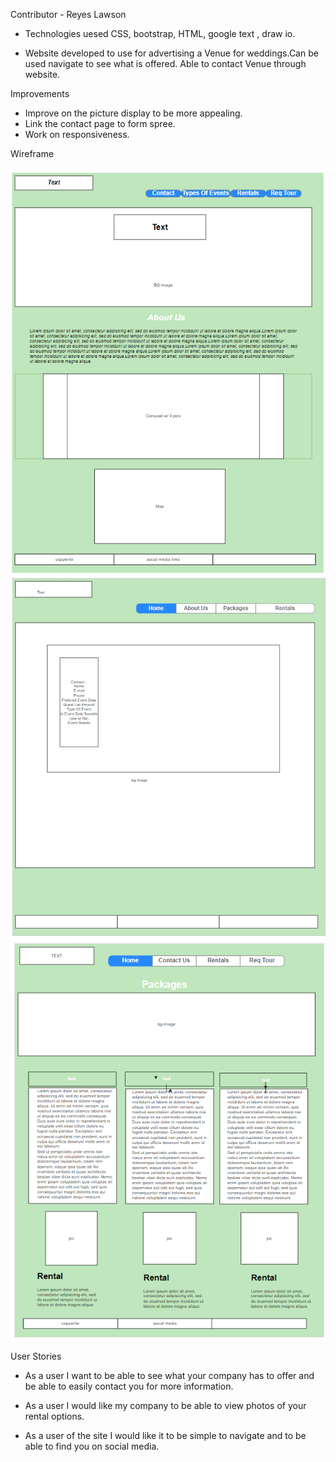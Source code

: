 Contributor - Reyes Lawson

- Technologies uesed CSS, bootstrap, HTML, google text , draw io.

- Website developed to use for advertising a Venue for weddings.Can be used navigate to see what is offered. Able to contact Venue through website.



Improvements
 - Improve on the picture display to be more appealing. 
 - Link the contact page to form spree.
 - Work on responsiveness. 




Wireframe

![alt text](<Screenshot 2024-09-25 093008.png>)
![alt text](<Screenshot 2024-09-25 093057.png>)
![alt text](<Screenshot 2024-09-25 093135.png>)


User Stories
- As a user I want to be able to see what your company has to offer and be able to easily contact you for more information.

- As a user I would like my company to be able to view photos of your rental options.

- As a user of the site I would like it to be simple to navigate and to be able to find you on social media.
